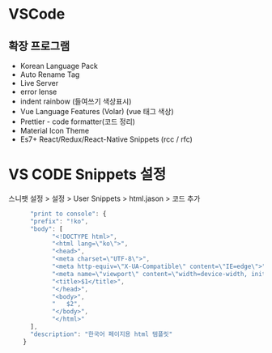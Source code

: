 # VSCode  
## 확장 프로그램  
- Korean Language Pack  
- Auto Rename Tag
- Live Server
- error lense
- indent rainbow (들여쓰기 색상표시)  
- Vue Language Features (Volar) (vue 태그 색상)
- Prettier - code formatter(코드 정리)
- Material Icon Theme
- Es7+ React/Redux/React-Native Snippets (rcc / rfc)

# VS CODE Snippets 설정
스니팻 설정 > 설정 > User Snippets > html.jason > 코드 추가

```javascript
      "print to console": {
      "prefix": "!ko",
      "body": [
            "<!DOCTYPE html>",
            "<html lang=\"ko\">",
            "<head>",
            "<meta charset=\"UTF-8\">",
            "<meta http-equiv=\"X-UA-Compatible\" content=\"IE=edge\">",
            "<meta name=\"viewport\" content=\"width=device-width, initial-scale=1.0\">",
            "<title>$1</title>",
            "</head>",
            "<body>",
            "	$2",
            "</body>",
            "</html>"
      ],
      "description": "한국어 페이지용 html 템플릿"
	}
```
